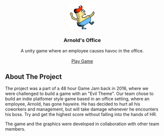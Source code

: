 <br />
<p align="center">
  <a ![LOGO](aim.png)>
       <img src="Assets/Player/Textures/aim.png" alt="Logo" width="80" height="80">
  </a>

  <h3 align="center">Arnold's Office</h3>

  <p align="center">
    A unity game where an employee causes havoc in the office.
    <br />
    <br />
    <a href="https://mshafin.github.io/Arnolds-Office/">Play Game</a>
  </p>
</p>

## About The Project
The project was a part of a 48 hour Game Jam back in 2016, where we were challenged to build a game with an "Evil Theme". Our team chose to build an indie platfomer style game based in an office setting, where an employee, Arnold, has gone haywire. He has decided to hurt all his coworkers and management, but will take damage whenever he encounters his boss. Try and get the highest score without falling into the hands of HR.

The game and the graphics were developed in collaboration with other team members.
